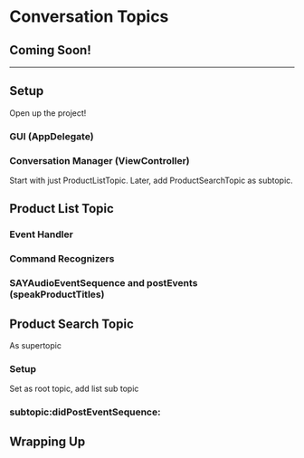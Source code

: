 # Conversation Topics

## Coming Soon!
______

## Setup
Open up the project!

### GUI (AppDelegate)

### Conversation Manager (ViewController)
Start with just ProductListTopic. Later, add ProductSearchTopic as subtopic.

## Product List Topic

### Event Handler

### Command Recognizers

### SAYAudioEventSequence and postEvents (speakProductTitles)

## Product Search Topic
As supertopic

### Setup
Set as root topic, add list sub topic

### subtopic:didPostEventSequence:

## Wrapping Up